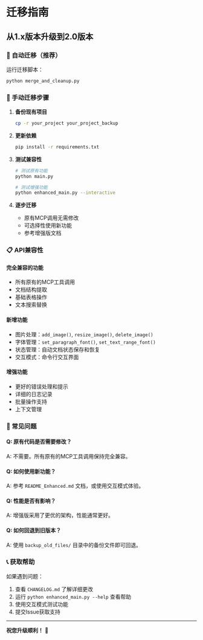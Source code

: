 # 迁移指南

## 从1.x版本升级到2.0版本

### 🔄 自动迁移（推荐）

运行迁移脚本：
```bash
python merge_and_cleanup.py
```

### 🔧 手动迁移步骤

1. **备份现有项目**
   ```bash
   cp -r your_project your_project_backup
   ```

2. **更新依赖**
   ```bash
   pip install -r requirements.txt
   ```

3. **测试兼容性**
   ```bash
   # 测试原有功能
   python main.py
   
   # 测试增强功能
   python enhanced_main.py --interactive
   ```

4. **逐步迁移**
   - 原有MCP调用无需修改
   - 可选择性使用新功能
   - 参考增强版文档

### 📋 API兼容性

#### 完全兼容的功能
- 所有原有的MCP工具调用
- 文档结构提取
- 基础表格操作
- 文本搜索替换

#### 新增功能
- 图片处理：`add_image()`, `resize_image()`, `delete_image()`
- 字体管理：`set_paragraph_font()`, `set_text_range_font()`
- 状态管理：自动文档状态保存和恢复
- 交互模式：命令行交互界面

#### 增强功能
- 更好的错误处理和提示
- 详细的日志记录
- 批量操作支持
- 上下文管理

### 🐛 常见问题

#### Q: 原有代码是否需要修改？
A: 不需要。所有原有的MCP工具调用保持完全兼容。

#### Q: 如何使用新功能？
A: 参考 `README_Enhanced.md` 文档，或使用交互模式体验。

#### Q: 性能是否有影响？
A: 增强版采用了更优的架构，性能通常更好。

#### Q: 如何回退到旧版本？
A: 使用 `backup_old_files/` 目录中的备份文件即可回退。

### 📞 获取帮助

如果遇到问题：
1. 查看 `CHANGELOG.md` 了解详细更改
2. 运行 `python enhanced_main.py --help` 查看帮助
3. 使用交互模式测试功能
4. 提交Issue获取支持

---

**祝您升级顺利！** 🚀
